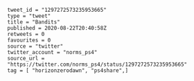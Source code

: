 ```
tweet_id = "1297272573235953665"
type = "tweet"
title = "Bandits"
published = 2020-08-22T20:40:58Z
retweets = 0
favourites = 0
source = "twitter"
twitter_account = "norms_ps4"
source_url = "https://twitter.com/norms_ps4/status/1297272573235953665"
tag = [ "horizonzerodawn", "ps4share",]
```

<p class='image'><img src='https://mnf.m17s.net/2020/08/22/EgDWh5GWsAQlXBn.jpg' alt=''></p>

